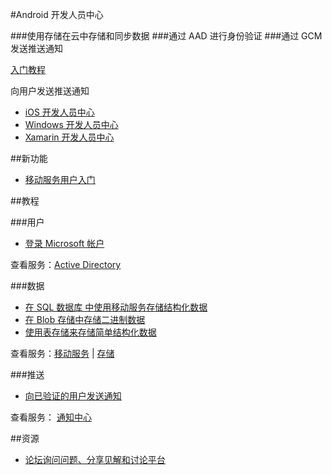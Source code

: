 <properties pageTitle="移动服务-Android - Azure 微软云" metakeywords="" description="" services="" documentationCenter="Android" authors="" manager="Tiffena" editor="EricChen"/>
  
<tags ms.service="mobile-services" ms.date="" wacn.date="11/02/2015"/>



#Android 开发人员中心

###使用存储在云中存储和同步数据
###通过 AAD 进行身份验证</h3>
###通过 GCM 发送推送通知</h3>

[入门教程](/documentation/articles/mobile-services-android-get-started/)

向用户发送推送通知

- [iOS 开发人员中心](/develop/mobile/ios)
- [Windows 开发人员中心](/develop/mobile/windows)
- [Xamarin 开发人员中心](/develop/mobile/xamarin)

##新功能

<!--- [使用 Active Directory 登录和访问资源](/documentation/articles/mobile-services-dotnet-backend-android-ad-authentication/)-->
- [移动服务用户入门](/documentation/articles/mobile-services-android-get-started-users/)

<!--
- [使用 New Relic 监视移动服务](/documentation/articles/store-new-relic-mobile-services-monitor/)
-->

##教程

###用户

- [登录 Microsoft 帐户](/documentation/articles/mobile-services-android-get-started-users/)
<!--- [使用 Active Directory 登录和访问资源](/documentation/articles/mobile-services-dotnet-backend-android-ad-authentication/)-->
<!--- [代表用户访问 SharePoint](/documentation/articles/mobile-services-dotnet-backend-calling-sharepoint-on-behalf-of-user/)-->

查看服务：[Active Directory](https://github.com/AzureAD)

###数据</h3>

- [在 SQL 数据库 中使用移动服务存储结构化数据](/documentation/articles/mobile-services-android-get-started-data/)
- [在 Blob 存储中存储二进制数据](/documentation/articles/storage-java-how-to-use-blob-storage/)
- [使用表存储来存储简单结构化数据](/documentation/articles/storage-java-how-to-use-table-storage/)

查看服务：[移动服务](/documentation/services/mobile-services) | [存储](/documentation/services/storage)

###推送

- [向已验证的用户发送通知](/documentation/articles/mobile-services-javascript-backend-android-push-notifications-app-users/)

查看服务： [通知中心](/documentation/services/notification-hubs)

<!--
###分析</h3>


- [使用 New Relic 监视移动服务](/documentation/articles/store-new-relic-mobile-services-monitor/)

查看服务： <a href="http://www.capptain.com/">Capptain</a>
-->

##资源

<!--
- [Android 参考查找针对客户端库和服务器脚本的文档](/develop/mobile/reference-android)
- [Android 示例了解丰富的可下载示例应用程序](/develop/mobile/android-samples)
-->

- [论坛询问问题、分享见解和讨论平台](https://social.msdn.microsoft.com/Forums/zh-CN/home?forum=windowsazurezhchs)

